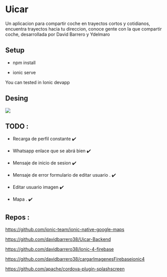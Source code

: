 # Uicar

Un aplicacion para compartir coche en trayectos cortos y cotidianos, encuentra trayectos hacia tu direccion, conoce gente con la que compartir coche, desarrollada por David Barrero y Ydelmaro



 
## Setup 


* npm install 

* ionic serve 

You can tested in Ionic devapp


## Desing


<img src="https://github.com/davidbarrero38/Uicar/blob/master/src/assets/icons/canvas2.png?raw=true">

## TODO :

- Recarga de perfil constante    ✔️ 

- Whatsapp enlace que se abrá bien  ✔️ 

- Mensaje de inicio de sesion    ✔️ 

- Mensaje de error formulario de editar usuario .  ✔️ 

- Editar usuario imagen    ✔️ 
 
- Mapa .  ✔️ 


## Repos :

https://github.com/ionic-team/ionic-native-google-maps

https://github.com/davidbarrero38/Uicar-Backend

https://github.com/davidbarrero38/Ionic-4-firebase

https://github.com/davidbarrero38/cargarImagenesFirebaseionic4

https://github.com/apache/cordova-plugin-splashscreen
